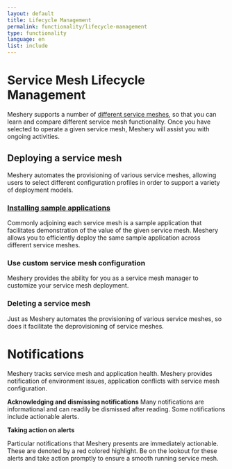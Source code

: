 ```yaml
---
layout: default
title: Lifecycle Management
permalink: functionality/lifecycle-management
type: functionality
language: en
list: include
---
```

<a name="lifecycle-management"></a>

# Service Mesh Lifecycle Management
Meshery supports a number of [different service meshes](installation/adapters), so that you can learn and compare different service mesh functionality. Once you have selected to operate a given service mesh, Meshery will assist you with ongoing activities.

## Deploying a service mesh
Meshery automates the provisioning of various service meshes, allowing users to select different configuration profiles in order to support a variety of deployment models.

### [Installing sample applications](/docs/guides/sample-apps)
Commonly adjoining each service mesh is a sample application that facilitates demonstration of the value of the given service mesh. Meshery allows you to efficiently deploy the same sample application across different service meshes.

### Use custom service mesh configuration
Meshery provides the ability for you as a service mesh manager to customize your service mesh deployment.

### Deleting a service mesh
Just as Meshery automates the provisioning of various service meshes, so does it facilitate the deprovisioning of service meshes.

# Notifications 
Meshery tracks service mesh and application health. Meshery provides notification of environment issues, application conflicts with service mesh configuration.

**Acknowledging and dismissing notifications**
Many notifications are informational and can readily be dismissed after reading. Some notifications include actionable alerts.

<strong>Taking action on alerts</strong>

Particular notifications that Meshery presents are immediately actionable. These are denoted by a red colored highlight. Be on the lookout for these alerts and take action promptly to ensure a smooth running service mesh.
